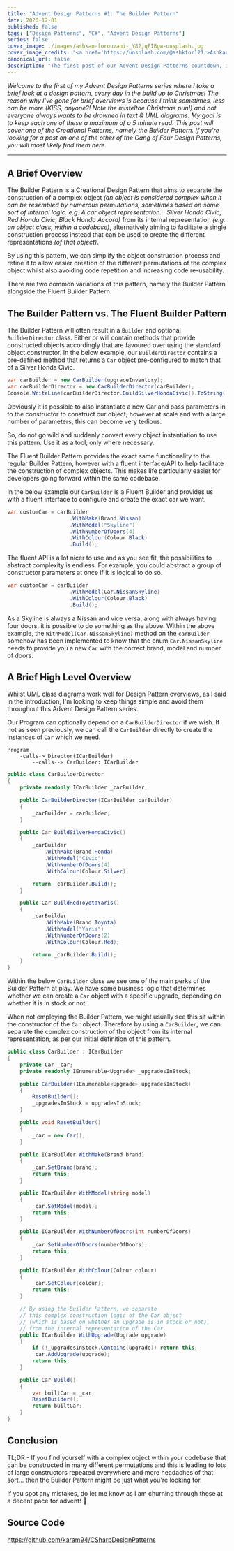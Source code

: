 ```yaml
---
title: "Advent Design Patterns #1: The Builder Pattern"
date: 2020-12-01
published: false
tags: ["Design Patterns", "C#", "Advent Design Patterns"]
series: false
cover_image: ./images/ashkan-forouzani-_Y82jqFIBgw-unsplash.jpg
cover_image_credits: "<a href='https://unsplash.com/@ashkfor121'>Ashkan Forouzani</a>"
canonical_url: false
description: "The first post of our Advent Design Patterns countdown, it's one of the Creational Patterns... the Builder Pattern!"
---
```


*Welcome to the first of my Advent Design Patterns series where I take a brief look at a design pattern, every day in the build up to Christmas! The reason why I've gone for brief overviews is because I think sometimes, less can be more (KISS, anyone?! Note the misteltoe Christmas pun!) and not everyone always wants to be drowned in text & UML diagrams. My goal is to keep each one of these a maximum of a 5 minute read. This post will cover one of the Creational Patterns, namely the Builder Pattern. If you're looking for a post on one of the other of the Gang of Four Design Patterns, you will most likely find them here.*

-----------------------------
## A Brief Overview
The Builder Pattern is a Creational Design Pattern that aims to separate the construction of a complex object *(an object is considered complex when it can be resembled by numerous permutations, sometimes based on some sort of internal logic. e.g. A car object representation... Silver Honda Civic, Red Honda Civic, Black Honda Accord)* from its internal representation *(e.g. an object class, within a codebase)*, alternatively aiming to facilitate a single construction process instead that can be used to create the different representations *(of that object)*.

By using this pattern, we can simplify the object construction process and refine it to allow easier creation of the different permutations of the complex object whilst also avoiding code repetition and increasing code re-usability.

There are two common variations of this pattern, namely the Builder Pattern alongside the Fluent Builder Pattern.

## The Builder Pattern vs. The Fluent Builder Pattern
The Builder Pattern will often result in a `Builder` and optional `BuilderDirector` class. Either or will contain methods that provide constructed objects accordingly that are favoured over using the standard object constructor. In the below example, our `BuilderDirector` contains a pre-defined method that returns a `Car` object pre-configured to match that of a Silver Honda Civic.

```csharp
var carBuilder = new CarBuilder(upgradeInventory);
var carBuilderDirector = new CarBuilderDirector(carBuilder);
Console.WriteLine(carBuilderDirector.BuildSilverHondaCivic().ToString());
```

Obviously it is possible to also instantiate a new Car and pass parameters in to the constructor to construct our object, however at scale and with a large number of parameters, this can become very tedious.

So, do not go wild and suddenly convert every object instantiation to use this pattern. Use it as a tool, only where necessary.

The Fluent Builder Pattern provides the exact same functionality to the regular Builder Pattern, however with a fluent interface/API to help facilitate the construction of complex objects. This makes life particularly easier for developers going forward within the same codebase. 

In the below example our `CarBuilder` is a Fluent Builder and provides us with a fluent interface to configure and create the exact car we want. 

```csharp
var customCar = carBuilder
                    .WithMake(Brand.Nissan)
                    .WithModel("Skyline")
                    .WithNumberOfDoors(4)
                    .WithColour(Colour.Black)
                    .Build();
```

The fluent API is a lot nicer to use and as you see fit, the possibilities to abstract complexity is endless. For example, you could abstract a group of constructor parameters at once if it is logical to do so.

```csharp
var customCar = carBuilder
                    .WithModel(Car.NissanSkyline)
                    .WithColour(Colour.Black)
                    .Build();
```

As a Skyline is always a Nissan and vice versa, along with always having four doors, it is possible to do something as the above. Within the above example, the `WithModel(Car.NissanSkyline)` method on the `carBuilder` somehow has been implemented to know that the enum `Car.NissanSkyline` needs to provide you a new `Car` with the correct brand, model and number of doors.

## A Brief High Level Overview
Whilst UML class diagrams work well for Design Pattern overviews, as I said in the introduction, I'm looking to keep things simple and avoid them throughout this Advent Design Pattern series.

Our Program can optionally depend on a `CarBuilderDirector` if we wish. If not as seen previously, we can call the `CarBuilder` directly to create the instances of `Car` which we need.

```
Program 
    -calls-> Director(ICarBuilder)
        --calls--> CarBuilder: ICarBuilder
```

```csharp
public class CarBuilderDirector
{
    private readonly ICarBuilder _carBuilder;

    public CarBuilderDirector(ICarBuilder carBuilder)
    {
        _carBuilder = carBuilder;
    }

    public Car BuildSilverHondaCivic()
    {
        _carBuilder
            .WithMake(Brand.Honda)
            .WithModel("Civic")
            .WithNumberOfDoors(4)
            .WithColour(Colour.Silver);

        return _carBuilder.Build();
    }

    public Car BuildRedToyotaYaris()
    {
        _carBuilder
            .WithMake(Brand.Toyota)
            .WithModel("Yaris")
            .WithNumberOfDoors(2)
            .WithColour(Colour.Red);

        return _carBuilder.Build();
    }
}
```

Within the below `CarBuilder` class we see one of the main perks of the Builder Pattern at play. We have some business logic that determines whether we can create a `Car` object with a specific upgrade, depending on whether it is in stock or not. 

When not employing the Builder Pattern, we might usually see this sit within the constructor of the `Car` object. Therefore by using a `CarBuilder`, we can separate the complex construction of the object from its internal representation, as per our initial definition of this pattern.

```csharp
public class CarBuilder : ICarBuilder
{
    private Car _car;
    private readonly IEnumerable<Upgrade> _upgradesInStock;

    public CarBuilder(IEnumerable<Upgrade> upgradesInStock)
    {
        ResetBuilder();
        _upgradesInStock = upgradesInStock;
    }

    public void ResetBuilder()
    {
        _car = new Car();
    }

    public ICarBuilder WithMake(Brand brand)
    {
        _car.SetBrand(brand);
        return this;
    }

    public ICarBuilder WithModel(string model)
    {
        _car.SetModel(model);
        return this;
    }

    public ICarBuilder WithNumberOfDoors(int numberOfDoors)
    {
        _car.SetNumberOfDoors(numberOfDoors);
        return this;
    }

    public ICarBuilder WithColour(Colour colour)
    {
        _car.SetColour(colour);
        return this;
    }

    // By using the Builder Pattern, we separate
    // this complex construction logic of the Car object
    // (which is based on whether an upgrade is in stock or not),
    // from the internal representation of the Car.
    public ICarBuilder WithUpgrade(Upgrade upgrade)
    {
        if (!_upgradesInStock.Contains(upgrade)) return this;
        _car.AddUpgrade(upgrade);
        return this;
    }

    public Car Build()
    {
        var builtCar = _car;
        ResetBuilder();
        return builtCar;
    }
}
```

## Conclusion
TL;DR - If you find yourself with a complex object within your codebase that can be constructed in many different permutations and this is leading to lots of large constructors repeated everywhere and more headaches of that sort... then the Builder Pattern might be just what you're looking for.

If you spot any mistakes, do let me know as I am churning through these at a decent pace for advent! 🎅

## Source Code
https://github.com/karam94/CSharpDesignPatterns
